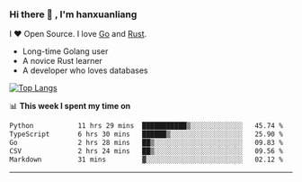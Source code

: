 ### Hi there 👋 , I'm hanxuanliang

<!--
**hanxuanliang/hanxuanliang** is a ✨ _special_ ✨ repository because its `README.md` (this file) appears on your GitHub profile.

Here are some ideas to get you started:

- 🔭 I’m currently working on ...
- 🌱 I’m currently learning ...
- 👯 I’m looking to collaborate on ...
- 🤔 I’m looking for help with ...
- 💬 Ask me about ...
- 📫 How to reach me: ...
- 😄 Pronouns: ...
- ⚡ Fun fact: ...
-->
I ❤ Open Source. I love [Go](https://golang.org) and [Rust](https://www.rust-lang.org/zh-CN/).

* Long-time Golang user
* A novice Rust learner
* A developer who loves databases

[![Top Langs](https://github-readme-stats.vercel.app/api?username=hanxuanliang&show_icons=true&count_private=true&line_height=40)](https://github.com/anuraghazra/github-readme-stats)

📊 **This week I spent my time on**
<!--START_SECTION:waka-->

```txt
Python           11 hrs 29 mins  ███████████▒░░░░░░░░░░░░░   45.74 %
TypeScript       6 hrs 30 mins   ██████▒░░░░░░░░░░░░░░░░░░   25.90 %
Go               2 hrs 28 mins   ██▒░░░░░░░░░░░░░░░░░░░░░░   09.83 %
CSV              2 hrs 24 mins   ██▒░░░░░░░░░░░░░░░░░░░░░░   09.56 %
Markdown         31 mins         ▓░░░░░░░░░░░░░░░░░░░░░░░░   02.12 %
```

<!--END_SECTION:waka-->

***
